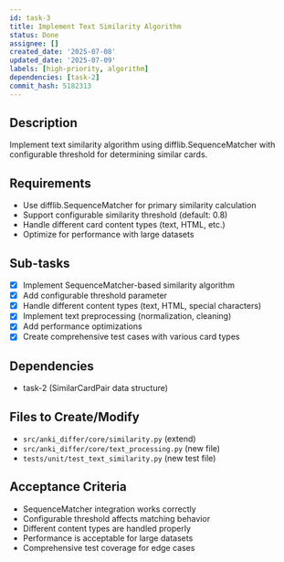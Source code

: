 ```yaml
---
id: task-3
title: Implement Text Similarity Algorithm
status: Done
assignee: []
created_date: '2025-07-08'
updated_date: '2025-07-09'
labels: [high-priority, algorithm]
dependencies: [task-2]
commit_hash: 5182313
---
```


## Description
Implement text similarity algorithm using difflib.SequenceMatcher with configurable threshold for determining similar cards.

## Requirements
- Use difflib.SequenceMatcher for primary similarity calculation
- Support configurable similarity threshold (default: 0.8)
- Handle different card content types (text, HTML, etc.)
- Optimize for performance with large datasets

## Sub-tasks
- [x] Implement SequenceMatcher-based similarity algorithm
- [x] Add configurable threshold parameter
- [x] Handle different content types (text, HTML, special characters)
- [x] Implement text preprocessing (normalization, cleaning)
- [x] Add performance optimizations
- [x] Create comprehensive test cases with various card types

## Dependencies
- task-2 (SimilarCardPair data structure)

## Files to Create/Modify
- `src/anki_differ/core/similarity.py` (extend)
- `src/anki_differ/core/text_processing.py` (new file)
- `tests/unit/test_text_similarity.py` (new test file)

## Acceptance Criteria
- SequenceMatcher integration works correctly
- Configurable threshold affects matching behavior
- Different content types are handled properly
- Performance is acceptable for large datasets
- Comprehensive test coverage for edge cases
